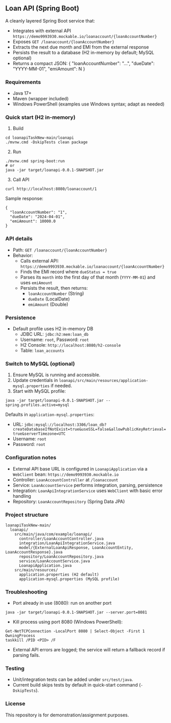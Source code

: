 ## Loan API (Spring Boot)

A cleanly layered Spring Boot service that:
- Integrates with external API `https://demo9993930.mockable.io/loanaccount/{loanAccountNumber}`
- Exposes `GET /loanaccount/{loanAccountNumber}`
- Extracts the next due month and EMI from the external response
- Persists the result to a database (H2 in-memory by default; MySQL optional)
- Returns a compact JSON:
  { "loanAccountNumber": "...", "dueDate": "YYYY-MM-01", "emiAmount": N }


### Requirements
- Java 17+
- Maven (wrapper included)
- Windows PowerShell (examples use Windows syntax; adapt as needed)


### Quick start (H2 in-memory)
1) Build

```
cd loanapiTaskNew-main/loanapi
./mvnw.cmd -DskipTests clean package
```

2) Run

```
./mvnw.cmd spring-boot:run
# or
java -jar target/loanapi-0.0.1-SNAPSHOT.jar
```

3) Call API

```
curl http://localhost:8080/loanaccount/1
```

Sample response:

```
{
  "loanAccountNumber": "1",
  "dueDate": "2024-04-01",
  "emiAmount": 10000.0
}
```


### API details
- Path: `GET /loanaccount/{loanAccountNumber}`
- Behavior:
  - Calls external API: `https://demo9993930.mockable.io/loanaccount/{loanAccountNumber}`
  - Finds the EMI record where `dueStatus = true`
  - Parses its `month` into the first day of that month (`YYYY-MM-01`) and uses `emiAmount`
  - Persists the result, then returns:
    - `loanAccountNumber` (String)
    - `dueDate` (LocalDate)
    - `emiAmount` (Double)


### Persistence
- Default profile uses H2 in-memory DB
  - JDBC URL: `jdbc:h2:mem:loan_db`
  - Username: `root`, Password: `root`
  - H2 Console: `http://localhost:8080/h2-console`
  - Table: `loan_accounts`


### Switch to MySQL (optional)
1) Ensure MySQL is running and accessible.
2) Update credentials in `loanapi/src/main/resources/application-mysql.properties` if needed.
3) Start with MySQL profile:

```
java -jar target/loanapi-0.0.1-SNAPSHOT.jar --spring.profiles.active=mysql
```

Defaults in `application-mysql.properties`:
- URL: `jdbc:mysql://localhost:3306/loan_db?createDatabaseIfNotExist=true&useSSL=false&allowPublicKeyRetrieval=true&serverTimezone=UTC`
- Username: `root`
- Password: `root`


### Configuration notes
- External API base URL is configured in `LoanapiApplication` via a `WebClient` bean:
  `https://demo9993930.mockable.io`
- Controller: `LoanAccountController` at `/loanaccount`
- Service: `LoanAccountService` performs integration, parsing, persistence
- Integration: `LoanApiIntegrationService` uses `WebClient` with basic error handling
- Repository: `LoanAccountRepository` (Spring Data JPA)


### Project structure
```
loanapiTaskNew-main/
  loanapi/
    src/main/java/com/example/loanapi/
      controller/LoanAccountController.java
      integration/LoanApiIntegrationService.java
      model/{ExternalLoanApiResponse, LoanAccountEntity, LoanAccountResponse}.java
      repository/LoanAccountRepository.java
      service/LoanAccountService.java
      LoanapiApplication.java
    src/main/resources/
      application.properties (H2 default)
      application-mysql.properties (MySQL profile)
```


### Troubleshooting
- Port already in use (8080): run on another port

```
java -jar target/loanapi-0.0.1-SNAPSHOT.jar --server.port=8081
```

- Kill process using port 8080 (Windows PowerShell):

```
Get-NetTCPConnection -LocalPort 8080 | Select-Object -First 1 OwningProcess
taskkill /PID <PID> /F
```

- External API errors are logged; the service will return a fallback record if parsing fails.


### Testing
- Unit/integration tests can be added under `src/test/java`.
- Current build skips tests by default in quick-start command (`-DskipTests`).


### License
This repository is for demonstration/assignment purposes.

